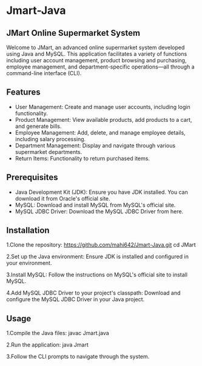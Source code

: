 # Jmart-Java
## JMart Online Supermarket System

Welcome to JMart, an advanced online supermarket system developed using Java and MySQL. This application facilitates a variety of functions including user account management, product browsing and purchasing, employee management, and department-specific operations—all through a command-line interface (CLI).

## Features
 - User Management: Create and manage user accounts, including login functionality.
- Product Management: View available products, add products to a cart, and generate bills.
- Employee Management: Add, delete, and manage employee details, including salary processing.
- Department Management: Display and navigate through various supermarket departments.
- Return Items: Functionality to return purchased items.

## Prerequisites
- Java Development Kit (JDK): Ensure you have JDK installed. You can download it from Oracle's official site.
- MySQL: Download and install MySQL from MySQL's official site.
- MySQL JDBC Driver: Download the MySQL JDBC Driver from here.

## Installation

1.Clone the repository:
https://github.com/mahi642/Jmart-Java.git
cd JMart

2.Set up the Java environment:
Ensure JDK is installed and configured in your environment.

3.Install MySQL:
Follow the instructions on MySQL's official site to install MySQL.

4.Add MySQL JDBC Driver to your project's classpath:
Download and configure the MySQL JDBC Driver in your Java project.

## Usage

1.Compile the Java files:
javac Jmart.java

2.Run the application:
java Jmart

3.Follow the CLI prompts to navigate through the system.






